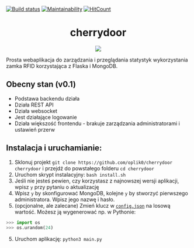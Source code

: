 [![Build status](https://github.com/oplik0/cherrydoor/workflows/test/badge.svg)](https://github.com/oplik0/cherrydoor/actions?query=workflow%3Atest)
[![Maintainability](https://api.codeclimate.com/v1/badges/7b05467561774c611f8c/maintainability)](https://codeclimate.com/github/oplik0/cherrydoor/maintainability)
[![HitCount](http://hits.dwyl.io/oplik0/cherrydoor.svg)](http://hits.dwyl.io/oplik0/cherrydoor)

<h1 align="center">cherrydoor</h1>
<p align="center">
  <img src="static/images/logo/logo.svg">
</p>
Prosta webaplikacja do zarządzania i przeglądania statystyk wykorzystania zamka RFID korzystająca z Flaska i MongoDB.

## Obecny stan (v0.1)

- Podstawa backendu działa
- Działa REST API
- Działa websocket
- Jest działające logowanie
- Działa większość frontendu - brakuje zarządzania administratorami i ustawień przerw

## Instalacja i uruchamianie:

1. Sklonuj projekt `git clone https://github.com/oplik0/cherrydoor cherrydoor` i przejdź do powstałego folderu `cd cherrydoor`
2. Uruchom skrypt instalacyjny: `bash install.sh`
3. Jeśli nie jesteś pewien, czy korzystasz z najnowszej wersji aplikacji, wpisz `y` przy pytaniu o aktualizację
4. Wpisz `y` by skonfigurować MongoDB, kolejne `y` by stworzyć pierwszego administratora. Wpisz jego nazwę i hasło.
5. (opcjonalne, ale zalecane) Zmień klucz w [`config.json`](config.json) na losową wartość. Możesz ją wygenerować np. w Pythonie:

```Python
>>> import os
>>> os.urandom(24)
```

5. Uruchom aplikację: `python3 main.py`
